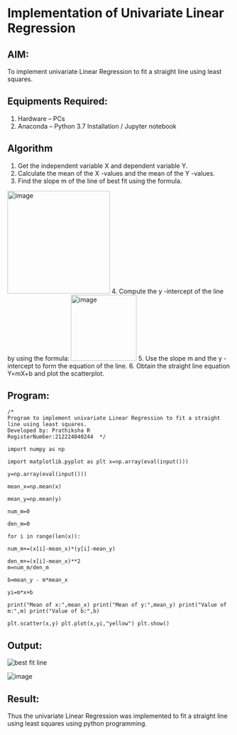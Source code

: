 # Implementation of Univariate Linear Regression
## AIM:
To implement univariate Linear Regression to fit a straight line using least squares.

## Equipments Required:
1. Hardware – PCs
2. Anaconda – Python 3.7 Installation / Jupyter notebook

## Algorithm
1. Get the independent variable X and dependent variable Y.
2. Calculate the mean of the X -values and the mean of the Y -values.
3. Find the slope m of the line of best fit using the formula. 
<img width="231" alt="image" src="https://user-images.githubusercontent.com/93026020/192078527-b3b5ee3e-992f-46c4-865b-3b7ce4ac54ad.png">
4. Compute the y -intercept of the line by using the formula:
<img width="148" alt="image" src="https://user-images.githubusercontent.com/93026020/192078545-79d70b90-7e9d-4b85-9f8b-9d7548a4c5a4.png">
5. Use the slope m and the y -intercept to form the equation of the line.
6. Obtain the straight line equation Y=mX+b and plot the scatterplot.

## Program:
```
/*
Program to implement univariate Linear Regression to fit a straight line using least squares.
Developed by: Prathiksha R
RegisterNumber:212224040244  */

import numpy as np

import matplotlib.pyplot as plt x=np.array(eval(input()))

y=np.array(eval(input()))

mean_x=np.mean(x)

mean_y=np.mean(y)

num_m=0

den_m=0

for i in range(len(x)):

num_m+=(x[i]-mean_x)*(y[i]-mean_y)

den_m+=(x[i]-mean_x)**2
m=num_m/den_m

b=mean_y - m*mean_x

yi=m*x+b

print("Mean of x:",mean_x) print("Mean of y:",mean_y) print("Value of m:",m) print("Value of b:",b)

plt.scatter(x,y) plt.plot(x,yi,"yellow") plt.show()

```

## Output:
![best fit line](sam.png)

![image](https://github.com/user-attachments/assets/580e20d8-3ade-4017-a168-841f8016da9b)

## Result:
Thus the univariate Linear Regression was implemented to fit a straight line using least squares using python programming.
